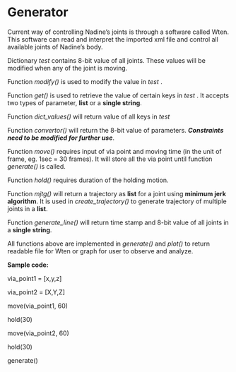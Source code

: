 # Generator

Current way of controlling Nadine’s joints is through a software called Wten.
This software can read and interpret the imported xml file and control all available joints of Nadine’s body.

Dictionary *test* contains 8-bit value of all joints. These values will be modified when any of the joint is moving.

Function *modify()* is used to modify the value in *test* .

Function *get()* is used to retrieve the value of certain keys in *test* . It accepts two types of parameter, **list** or a **single string**. 

Function *dict_values()* will return value of all keys in *test*

Function *convertor()* will return the 8-bit value of parameters.
***Constraints need to be modified for further use***.

Function *move()* requires input of via point and moving time (in the unit of frame, eg. 1sec = 30 frames).
It will store all the via point until function *generate()* is called.

Function *hold()* requires duration of the holding motion.

Function *mjtg()* will return a trajectory as **list** for a joint using **minimum jerk algorithm**.
It is used in *create_trajectory()* to generate trajectory of multiple joints in a **list**.

Function *generate_line()* will return time stamp and 8-bit value of all joints in a **single string**.

All functions above are implemented in *generate()* and *plot()* to return readable file for Wten or graph for user to observe and analyze.

**Sample code:**

via_point1 = [x,y,z]

via_point2 = [X,Y,Z]

move(via_point1, 60)

hold(30)

move(via_point2, 60)

hold(30)

generate()
